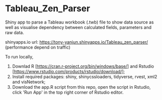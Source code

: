 # Tableau_Zen_Parser
Shiny app to parse a Tableau workbook (.twb) file to show data source as well as visualise dependency between calculated fields, parameters and raw data.

shinyapps.io url: https://tony-yanjun.shinyapps.io/Tableau_zen_parser/ (performance depend on traffic)

To run locally, 
1. Downlad R [https://cran.r-project.org/bin/windows/base/] and Rstudio [https://www.rstudio.com/products/rstudio/download/]; 
2. Install required packages: shiny, shinycssloaders, tidyverse, rvest, xml2 and visNetwork;
3. Download the app.R script from this repo, open the script in Rstudio, click 'Run App' in the top right corner of Rstudio editor. 
